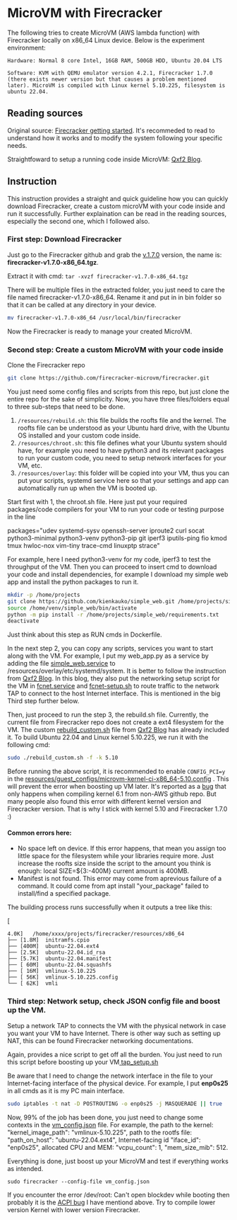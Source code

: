 # MicroVM with Firecracker

The following tries to create MicroVM (AWS lambda function) with Firecracker locally on x86_64 Linux device. Below is the experiment environment:

```
Hardware: Normal 8 core Intel, 16GB RAM, 500GB HDD, Ubuntu 20.04 LTS
```

```
Software: KVM with QEMU emulator version 4.2.1, Firecracker 1.7.0 (there exists newer version but that causes a problem mentioned later). MicroVM is compiled with Linux kernel 5.10.225, filesystem is ubuntu 22.04. 
```

## Reading sources

Original source: [Firecracker getting started](https://github.com/firecracker-microvm/firecracker/blob/main/docs/getting-started.md). It's recommeded to read to understand how it works and to modify the system following your specific needs.

Straightfoward to setup a running code inside MicroVM: [Qxf2 Blog](https://qxf2.com/blog/build-a-microvm-using-firecracker/).

## Instruction

This instruction provides a straight and quick guideline how you can quickly download Firecracker, create a custom microVM with your code inside and run it successfully. Further explaination can be read in the reading sources, especially the second one, which I followed also.

### First step: Download Firecracker

Just go to the Firecracker github and grab the [v.1.7.0](https://github.com/firecracker-microvm/firecracker/releases) version, the name is: **firecracker-v1.7.0-x86_64.tgz**.

Extract it with cmd: `tar -xvzf firecracker-v1.7.0-x86_64.tgz`

There will be multiple files in the extracted folder, you just need to care the file named firecracker-v1.7.0-x86_64. Rename it and put in in bin folder so that it can be called at any directory in your device.

```bash
mv firecracker-v1.7.0-x86_64 /usr/local/bin/firecracker

```

Now the Firecracker is ready to manage your created MicroVM.

### Second step: Create a custom MicroVM with your code inside

Clone the Firecracker repo

```bash
git clone https://github.com/firecracker-microvm/firecracker.git
```

You just need some config files and scripts from this repo, but just clone the entire repo for the sake of simplicity. Now, you have three files/folders equal to three sub-steps that need to be done.

1. `/resources/rebuild.sh`: this file builds the roofts file and the kernel. The roofts file can be understood as your Ubuntu hard drive, with the Ubuntu OS installed and your custom code inside.
2. `/resources/chroot.sh`: this file defines what your Ubuntu system should have, for example you need to have python3 and its relevant packages to run your custom code, you need to setup network interfaces for your VM, etc.
3. `/resources/overlay`: this folder will be copied into your VM, thus you can put your scripts, systemd service here so that your settings and app can automatically run up when the VM is booted up.

Start first with 1, the chroot.sh file. Here just put your required packages/code compilers for your VM to run your code or testing purpose in the line

packages="udev systemd-sysv openssh-server iproute2 curl socat python3-minimal python3-venv python3-pip git iperf3 iputils-ping fio kmod tmux hwloc-nox vim-tiny trace-cmd linuxptp strace"

For example, here I need python3-venv for my code, iperf3 to test the throughput of the VM. Then you can proceed to insert cmd to download your code and install dependencies, for example I download my simple web app and install the python packages to run it.

```bash
mkdir -p /home/projects
git clone https://github.com/kienkauko/simple_web.git /home/projects/simple_web
source /home/venv/simple_web/bin/activate
python -m pip install -r /home/projects/simple_web/requirements.txt
deactivate
```

Just think about this step as RUN cmds in Dockerfile.

In the next step 2, you can copy any scripts, services you want to start along with the VM. For example, I put my web_app.py as a service by adding the file [simple_web.service](/resources/overlay/etc/systemd/system/simple+web/servoce) to /resources/overlay/etc/systemd/system. It is better to follow the instruction from [Qxf2 Blog](https://qxf2.com/blog/build-a-microvm-using-firecracker/). In this blog, they also put the networking setup script for the VM in [fcnet.service](/resources/overlay/etc/systemd/system/fcnet.service) and [fcnet-setup.sh](firecracker/resources/overlay/usr/local/bin/fcnet-setup.sh) to route traffic to the network TAP to connect to the host Internet interface. This is mentioned in the big Third step further below.

Then, just proceed to run the step 3, the rebuild.sh file. Currently, the current file from Firecracker repo does not create a ext4 filesystem for the VM. The custom [rebuild_custom.sh]() file from [Qxf2 Blog](https://qxf2.com/blog/build-a-microvm-using-firecracker/) has already included it. To build Ubuntu 22.04 and Linux kernel 5.10.225, we run it with the following cmd:

```bash
sudo ./rebuild_custom.sh -f -k 5.10
```

Before running the above script, it is recommended to enable `CONFIG_PCI=y` in the [resources/guest_configs/microvm-kernel-ci-x86_64-5.10.config](resources/guest_configs/microvm-kernel-ci-x86_64-5.10.config) . This will prevent the error when boosting up VM later. It's reported as a [bug](https://github.com/firecracker-microvm/firecracker/issues/4881) that only happens when compiling kernel 6.1 from non-AWS github repo. But many people also found this error with different kernel version and Firecracker version. That is why I stick with kernel 5.10 and Firecracker 1.7.0 :)

#### Common errors here:

* No space left on device. If this error happens, that mean you assign too little space for the filesystem while your libraries require more. Just increase the roofts size inside the script to the amount you think is enough: local SIZE=${3:-400M} current amount is 400MB.
* Manifest is not found. This error may come from aprevious failure of a command. It could come from apt install "your_package" failed to install/find a specified package.

The building process runs successfully when it outputs a tree like this:

[

```
4.0K]   /home/xxxx/projects/firecracker/resources/x86_64
├── [1.8M]  initramfs.cpio
├── [400M]  ubuntu-22.04.ext4
├── [2.5K]  ubuntu-22.04.id_rsa
├── [5.7K]  ubuntu-22.04.manifest
├── [ 60M]  ubuntu-22.04.squashfs
├── [ 16M]  vmlinux-5.10.225
├── [ 56K]  vmlinux-5.10.225.config
└── [ 62K]  vmli
```

### Third step: Network setup, check JSON config file and boost up the VM.

Setup a network TAP to connects the VM with the physical network in case you want your VM to have Internet. There is other way such as setting up NAT, this can be found Firecracker networking documentations.

Again, provides a nice script to get off all the burden. You just need to run this script before boosting up your VM[ tap_setup.sh](firecracker/tap_setup.sh)

Be aware that I need to change the network interface in the file to your Internet-facing interface of the physical device. For example, I put **enp0s25** in all cmds as it is my PC main interface.

```bash
sudo iptables -t nat -D POSTROUTING -o enp0s25 -j MASQUERADE || true
```

Now, 99% of the job has been done, you just need to change some contexts in the [vm_config.json](firecracker/v) file. For example, the path to the kernel: "kernel_image_path": "vmlinux-5.10.225", path to the rootfs file: "path_on_host": "ubuntu-22.04.ext4", Internet-facing id "iface_id": "enp0s25", allocated CPU and MEM: "vcpu_count": 1,    "mem_size_mib": 512. 

Everything is done, just boost up your MicroVM and test if everything works as intended.


`sudo firecracker --config-file vm_config.json`

If you encounter the error /dev/root: Can't open blockdev while booting then probably it is the [ACPI bug](https://github.com/firecracker-microvm/firecracker/issues/4881) I have mentiond above. Try to compile lower version Kernel with lower version Firecracker.
